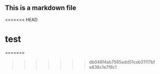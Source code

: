 ## This is a markdown file
<<<<<<< HEAD
# test
=======
>>>>>>> db048f4ab7565add51ceb31117bfe838c1e7f8c1
